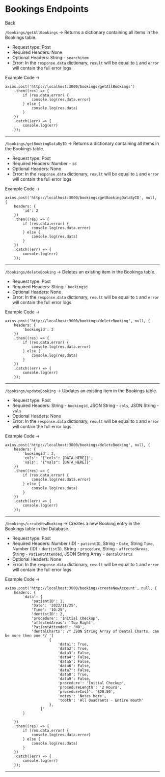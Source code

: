 # Bookings Endpoints

[Back](./README.md)

`/bookings/getAllBookings` -> Returns a dictionary containing all items in the Bookings table.

- Request type: Post
- Required Headers: None
- Optional Headers: String - `searchitem`
- Error: In the `response.data` dictionary, `result` will be equal to `1` and `error` will contain the full error logs

Example Code -> 
```
axios.post('http://localhost:3000/bookings/getAllBookings')
    .then((res) => {
        if (res.data.error) {
            console.log(res.data.error)
        } else {
            console.log(res.data)
        }
    })
    .catch((err) => {
        console.log(err)
    });
```

----

`/bookings/getBookingDataByID` -> Returns a dictionary containing all items in the Bookings table.

- Request type: Post
- Required Headers: Number - `id`
- Optional Headers: None
- Error: In the `response.data` dictionary, `result` will be equal to `1` and `error` will contain the full error logs

Example Code -> 
```
axios.post('http://localhost:3000/bookings/getBookingDataByID', null, {
    headers: {
        'id': 2
    })
    .then((res) => {
        if (res.data.error) {
            console.log(res.data.error)
        } else {
            console.log(res.data)
        }
    })
    .catch((err) => {
        console.log(err)
    });
```

----

`/bookings/deleteBooking` -> Deletes an existing item in the Bookings table.

- Request type: Post
- Required Headers: String - `bookingid`
- Optional Headers: None
- Error: In the `response.data` dictionary, `result` will be equal to `1` and `error` will contain the full error logs

Example Code -> 
```
axios.post('http://localhost:3000/bookings/deleteBooking', null, {
    headers: {
        'bookingid': 2
    })
    .then((res) => {
        if (res.data.error) {
            console.log(res.data.error)
        } else {
            console.log(res.data)
        }
    })
    .catch((err) => {
        console.log(err)
    });
```

----

`/bookings/updateBooking` -> Updates an existing item in the Bookings table.

- Request type: Post
- Required Headers: String - `bookingid`, JSON String - `cols`, JSON String - `vals`
- Optional Headers: None
- Error: In the `response.data` dictionary, `result` will be equal to `1` and `error` will contain the full error logs

Example Code -> 
```
axios.post('http://localhost:3000/bookings/deleteBooking', null, {
    headers: {
        'bookingid': 2,
        'cols': '{"cols": [DATA_HERE]}',
        'vals': '{"vals": [DATA_HERE]}'
    })
    .then((res) => {
        if (res.data.error) {
            console.log(res.data.error)
        } else {
            console.log(res.data)
        }
    })
    .catch((err) => {
        console.log(err)
    });
```

----

`/bookings/createNewBooking` -> Creates a new Booking entry in the Bookings table in the Database.

- Request type: Post
- Required Headers: Number (ID) - `patientID`, String - `Date`, String `Time`, Number (ID) - `dentistID`, String - `procedure`, String - `affectedAreas`, String - `PatientAttended`, JSON String Array - `dentalCharts`.
- Optional Headers: None
- Error: In the `response.data` dictionary, `result` will be equal to `1` and `error` will contain the full error logs

Example Code -> 
```
axios.post('http://localhost:3000/bookings/createNewAccount', null, {
    headers: {
        'data': {
            'patientID': 1,
            'Date': '2022/11/25',
            'Time': '10:25',
            'dentistID': 2,
            'procedure': 'Initial Checkup',
            'affectedAreas': 'Top Right',
            'PatientAttended': 'NO',
            'dentalCharts': /* JSON String Array of Dental Charts, can be more then one */ '[
                    {
                        'data1': True,
                        'data2': True,
                        'data3': False,
                        'data4': False,
                        'data5': False,
                        'data6': False,
                        'data7': False,
                        'data8': True,
                        'data9': False,
                        'procedure': 'Initial Checkup',
                        'procedureLength': '2 Hours',
                        'procedureCost': '$20.50',
                        'notes': 'Notes here',
                        'tooth': 'All Quadrants - Entire mouth'
                    },
                ]'
        }

    })
    .then((res) => {
        if (res.data.error) {
            console.log(res.data.error)
        } else {
            console.log(res.data)
        }
    })
    .catch((err) => {
        console.log(err)
    });
```

----